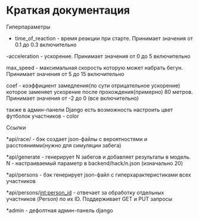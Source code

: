 # Краткая документация

Гиперпараметры

- time_of_reaction - время реакции при старте. Принимает значения от 0.1 до 0.3 включительно 

-acceleration - ускорение. Принимает значения от 0 до 5 включительно 

max_speed - максимальная скорость которую может набрать бегун. Принимает значения от 5 до 15 включительно

coef - коэффициент замедления(по сути отрицательное ускорение) которое заменяет ускорение после прохождения(примерно) 80 метров. Принимает значения от -2 до 0 (все включительно)

также в админ-панели Django есть возможность настроить цвет футболок участников - color

Ссылки

*api/race/ - бэк создает json-файлы с вероятностями и расстояниями(нужно для симуляции забега)

*api/generate - генерирует N забегов и добавляет результаты в модель. N - настраиваемый параметр в backend/hack/n.json (изначально 20)

*api/persons - бэк генерирует json-файл с гиперхарактеристиками всех участников

*api/persons/<int:person_id> - отвечает за обработку отдельных участников (Person) по их ID. Поддерживает GET и PUT запросы

*admin - дефолтная админ-панель django
